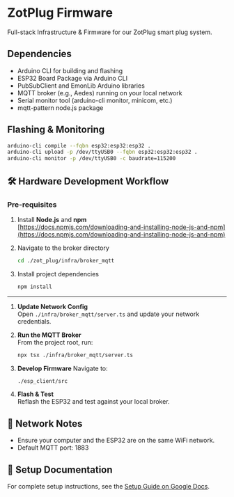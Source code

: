 # ZotPlug Firmware

Full-stack Infrastructure & Firmware for our ZotPlug smart plug system. 

## Dependencies

- Arduino CLI for building and flashing
- ESP32 Board Package via Arduino CLI
- PubSubClient and EmonLib Arduino libraries
- MQTT broker (e.g., Aedes) running on your local network
- Serial monitor tool (arduino-cli monitor, minicom, etc.)
- mqtt-pattern node.js package

## Flashing & Monitoring

```bash
arduino-cli compile --fqbn esp32:esp32:esp32 .
arduino-cli upload -p /dev/ttyUSB0 --fqbn esp32:esp32:esp32 .
arduino-cli monitor -p /dev/ttyUSB0 -c baudrate=115200
```
## 🛠️ Hardware Development Workflow

### **Pre-requisites**  
1. Install **Node.js** and **npm**  
   [https://docs.npmjs.com/downloading-and-installing-node-js-and-npm](https://docs.npmjs.com/downloading-and-installing-node-js-and-npm)

2. Navigate to the broker directory  
   ```bash
   cd ./zot_plug/infra/broker_mqtt
   ```

3. Install project dependencies  
   ```bash
   npm install
   ```
---
1. **Update Network Config**  
   Open `./infra/broker_mqtt/server.ts` and update your network credentials.

2. **Run the MQTT Broker**  
   From the project root, run:

   ```bash
   npx tsx ./infra/broker_mqtt/server.ts
   ```
3. **Develop Firmware**
   Navigate to:
   ```bash
   ./esp_client/src
   ```
4. **Flash & Test**  
   Reflash the ESP32 and test against your local broker.

## 📡 Network Notes

- Ensure your computer and the ESP32 are on the same WiFi network.
- Default MQTT port: 1883

## 📝 Setup Documentation

For complete setup instructions, see the [Setup Guide on Google Docs](https://docs.google.com/document/d/1jFlQuHnFwy8aJPPMJ6DQvYgvtMj_6Ua5th_mMhYTuXo/edit?usp=sharing).




